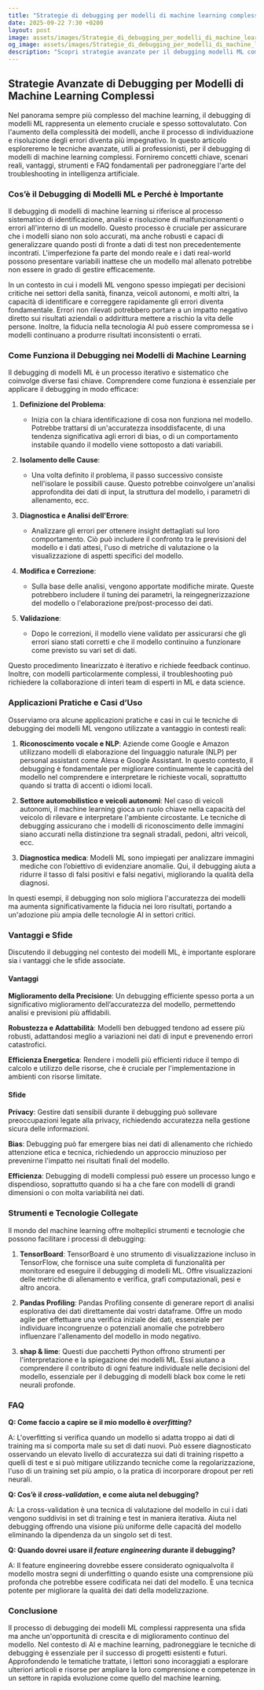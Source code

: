 ```yaml
---
title: "Strategie di debugging per modelli di machine learning complessi"
date: 2025-09-22 7:30 +0200
layout: post
image: assets/images/Strategie_di_debugging_per_modelli_di_machine_learning_complessi.jpg
og_image: assets/images/Strategie_di_debugging_per_modelli_di_machine_learning_complessi.jpg
description: "Scopri strategie avanzate per il debugging modelli ML complessi e risolvi errori comuni nel machine learning con efficaci tecniche di AI troubleshooting."
---
```


## Strategie Avanzate di Debugging per Modelli di Machine Learning Complessi

Nel panorama sempre più complesso del machine learning, il debugging di modelli ML rappresenta un elemento cruciale e spesso sottovalutato. Con l'aumento della complessità dei modelli, anche il processo di individuazione e risoluzione degli errori diventa più impegnativo. In questo articolo esploreremo le tecniche avanzate, utili ai professionisti, per il debugging di modelli di machine learning complessi. Forniremo concetti chiave, scenari reali, vantaggi, strumenti e FAQ fondamentali per padroneggiare l'arte del troubleshooting in intelligenza artificiale.

### Cos’è il Debugging di Modelli ML e Perché è Importante

Il debugging di modelli di machine learning si riferisce al processo sistematico di identificazione, analisi e risoluzione di malfunzionamenti o errori all'interno di un modello. Questo processo è cruciale per assicurare che i modelli siano non solo accurati, ma anche robusti e capaci di generalizzare quando posti di fronte a dati di test non precedentemente incontrati. L'imperfezione fa parte del mondo reale e i dati real-world possono presentare variabili inattese che un modello mal allenato potrebbe non essere in grado di gestire efficacemente.

In un contesto in cui i modelli ML vengono spesso impiegati per decisioni critiche nei settori della sanità, finanza, veicoli autonomi, e molti altri, la capacità di identificare e correggere rapidamente gli errori diventa fondamentale. Errori non rilevati potrebbero portare a un impatto negativo diretto sui risultati aziendali o addirittura mettere a rischio la vita delle persone. Inoltre, la fiducia nella tecnologia AI può essere compromessa se i modelli continuano a produrre risultati inconsistenti o errati. 

### Come Funziona il Debugging nei Modelli di Machine Learning

Il debugging di modelli ML è un processo iterativo e sistematico che coinvolge diverse fasi chiave. Comprendere come funziona è essenziale per applicare il debugging in modo efficace:

1. **Definizione del Problema**:
   - Inizia con la chiara identificazione di cosa non funziona nel modello. Potrebbe trattarsi di un'accuratezza insoddisfacente, di una tendenza significativa agli errori di bias, o di un comportamento instabile quando il modello viene sottoposto a dati variabili.

2. **Isolamento delle Cause**:
   - Una volta definito il problema, il passo successivo consiste nell'isolare le possibili cause. Questo potrebbe coinvolgere un'analisi approfondita dei dati di input, la struttura del modello, i parametri di allenamento, ecc.

3. **Diagnostica e Analisi dell'Errore**:
   - Analizzare gli errori per ottenere insight dettagliati sul loro comportamento. Ciò può includere il confronto tra le previsioni del modello e i dati attesi, l'uso di metriche di valutazione o la visualizzazione di aspetti specifici del modello.

4. **Modifica e Correzione**:
   - Sulla base delle analisi, vengono apportate modifiche mirate. Queste potrebbero includere il tuning dei parametri, la reingegnerizzazione del modello o l'elaborazione pre/post-processo dei dati.

5. **Validazione**:
   - Dopo le correzioni, il modello viene validato per assicurarsi che gli errori siano stati corretti e che il modello continuino a funzionare come previsto su vari set di dati.

Questo procedimento linearizzato è iterativo e richiede feedback continuo. Inoltre, con modelli particolarmente complessi, il troubleshooting può richiedere la collaborazione di interi team di esperti in ML e data science.

### Applicazioni Pratiche e Casi d’Uso

Osserviamo ora alcune applicazioni pratiche e casi in cui le tecniche di debugging dei modelli ML vengono utilizzate a vantaggio in contesti reali:

1. **Riconoscimento vocale e NLP**:
   Aziende come Google e Amazon utilizzano modelli di elaborazione del linguaggio naturale (NLP) per personal assistant come Alexa e Google Assistant. In questo contesto, il debugging è fondamentale per migliorare continuamente le capacità del modello nel comprendere e interpretare le richieste vocali, soprattutto quando si tratta di accenti o idiomi locali.

2. **Settore automobilistico e veicoli autonomi**:
   Nel caso di veicoli autonomi, il machine learning gioca un ruolo chiave nella capacità del veicolo di rilevare e interpretare l'ambiente circostante. Le tecniche di debugging assicurano che i modelli di riconoscimento delle immagini siano accurati nella distinzione tra segnali stradali, pedoni, altri veicoli, ecc.

3. **Diagnostica medica**:
   Modelli ML sono impiegati per analizzare immagini mediche con l’obiettivo di evidenziare anomalie. Qui, il debugging aiuta a ridurre il tasso di falsi positivi e falsi negativi, migliorando la qualità della diagnosi.

In questi esempi, il debugging non solo migliora l'accuratezza dei modelli ma aumenta significativamente la fiducia nei loro risultati, portando a un'adozione più ampia delle tecnologie AI in settori critici.

### Vantaggi e Sfide

Discutendo il debugging nel contesto dei modelli ML, è importante esplorare sia i vantaggi che le sfide associate.

#### Vantaggi

**Miglioramento della Precisione**:
Un debugging efficiente spesso porta a un significativo miglioramento dell’accuratezza del modello, permettendo analisi e previsioni più affidabili.

**Robustezza e Adattabilità**:
Modelli ben debugged tendono ad essere più robusti, adattandosi meglio a variazioni nei dati di input e prevenendo errori catastrofici.

**Efficienza Energetica**:
Rendere i modelli più efficienti riduce il tempo di calcolo e utilizzo delle risorse, che è cruciale per l'implementazione in ambienti con risorse limitate.

#### Sfide

**Privacy**: 
Gestire dati sensibili durante il debugging può sollevare preoccupazioni legate alla privacy, richiedendo accuratezza nella gestione sicura delle informazioni.

**Bias**:
Debugging può far emergere bias nei dati di allenamento che richiedo attenzione etica e tecnica, richiedendo un approccio minuzioso per prevenirne l'impatto nei risultati finali del modello.

**Efficienza**:
Debugging di modelli complessi può essere un processo lungo e dispendioso, soprattutto quando si ha a che fare con modelli di grandi dimensioni o con molta variabilità nei dati.

### Strumenti e Tecnologie Collegate

Il mondo del machine learning offre molteplici strumenti e tecnologie che possono facilitare i processi di debugging:

1. **TensorBoard**:
   TensorBoard è uno strumento di visualizzazione incluso in TensorFlow, che fornisce una suite completa di funzionalità per monitorare ed eseguire il debugging di modelli ML. Offre visualizzazioni delle metriche di allenamento e verifica, grafi computazionali, pesi e altro ancora.

2. **Pandas Profiling**:
   Pandas Profiling consente di generare report di analisi esplorativa dei dati direttamente dai vostri dataframe. Offre un modo agile per effettuare una verifica iniziale dei dati, essenziale per individuare incongruenze o potenziali anomalie che potrebbero influenzare l'allenamento del modello in modo negativo.

3. **shap & lime**:
   Questi due pacchetti Python offrono strumenti per l'interpretazione e la spiegazione dei modelli ML. Essi aiutano a comprendere il contributo di ogni feature individuale nelle decisioni del modello, essenziale per il debugging di modelli black box come le reti neurali profonde.

### FAQ

**Q: Come faccio a capire se il mio modello è *overfitting*?**

A: L'overfitting si verifica quando un modello si adatta troppo ai dati di training ma si comporta male su set di dati nuovi. Può essere diagnosticato osservando un elevato livello di accuratezza sui dati di training rispetto a quelli di test e si può mitigare utilizzando tecniche come la regolarizzazione, l'uso di un training set più ampio, o la pratica di incorporare dropout per reti neurali.

**Q: Cos’è il *cross-validation*, e come aiuta nel debugging?**

A: La cross-validation è una tecnica di valutazione del modello in cui i dati vengono suddivisi in set di training e test in maniera iterativa. Aiuta nel debugging offrendo una visione più uniforme delle capacità del modello eliminando la dipendenza da un singolo set di test.

**Q: Quando dovrei usare il *feature engineering* durante il debugging?**

A: Il feature engineering dovrebbe essere considerato ogniqualvolta il modello mostra segni di underfitting o quando esiste una comprensione più profonda che potrebbe essere codificata nei dati del modello. È una tecnica potente per migliorare la qualità dei dati della modelizzazione.

### Conclusione

Il processo di debugging dei modelli ML complessi rappresenta una sfida ma anche un'opportunità di crescita e di miglioramento continuo del modello. Nel contesto di AI e machine learning, padroneggiare le tecniche di debugging è essenziale per il successo di progetti esistenti e futuri. Approfondendo le tematiche trattate, i lettori sono incoraggiati a esplorare ulteriori articoli e risorse per ampliare la loro comprensione e competenze in un settore in rapida evoluzione come quello del machine learning.